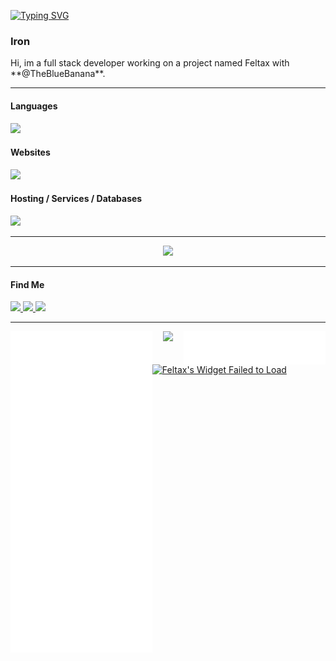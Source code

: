 <a href="https://git.io/typing-svg"><img src="https://readme-typing-svg.herokuapp.com?font=Paytone+One&size=40&duration=2000&pause=1000&color=F71A63&center=true&vCenter=true&width=1000&lines=Welcome+to+my+github!" alt="Typing SVG" /></a>
<p align="center">
  <h3>Iron</h3>
  Hi, im a full stack developer working on a project named Feltax with **@TheBlueBanana**.
</p>
<hr/>
<p align="center">
  <h4>Languages</h4>
  <a href="https://skillicons.dev">
    <img src="https://skillicons.dev/icons?i=js,ts,nodejs">
  </a>
  <h4>Websites</h4>
  <a href="https://skillicons.dev">
    <img src="https://skillicons.dev/icons?i=react,html,css,sass">
  </a>
  <h4>Hosting / Services / Databases</h4>
  <a href="https://skillicons.dev">
    <img src="https://skillicons.dev/icons?i=heroku,firebase,gcp,mongodb">
  </a>
</p>
<hr/>
<p align="center">
  <a href="https://github.com/ryo-ma/github-profile-trophy">
    <img src="https://github-profile-trophy.vercel.app/?username=Iron7III&theme=juicyfresh&column=7&margin-w=15&no-frame=true&no-bg=true">
  </a>
</p>
<hr/>
<p align="center">
  <h4>Find Me</h4>
  <a href="https://twitter.com/iron__________">
    <img src="https://img.shields.io/badge/Twitter-000000?color=rgba(0,0,0,0)&style=for-the-badge&logo=twitter&logoColor=#1DA1F2">
  </a>
  <a href="https://discord.com/users/438390132538605589">
    <img src="https://img.shields.io/badge/Discord-000000?color=rgba(0,0,0,0%)&style=for-the-badge&logo=discord&logoColor=#5865F2">
  </a>
  <a href="https://github.com/Iron7III">
    <img src="https://img.shields.io/badge/Github-000000?color=rgba(0,0,0,0%)&style=for-the-badge&logo=github&logoColor=#5865F2">
  </a>
</p>
<hr/>
<p align="center">
  <a href="https://github.com/Iron7III/">
    <img src="https://github-readme-streak-stats.herokuapp.com/?user=Iron7III&hide_border=true&background=0D1117&currStreakLabel=FFFFFF&sideLabels=FFFFFF&currStreakNum=FFFFFF&dates=FFFFFF&sideNums=FFFFFF&fire=006BD6&ring=006BD6&stroke=FFFFFFFF" />
  </a>
  <a href="[https://github.com/Iron7III/](https://feltax.xyz)">
    <img align="left" width="45%" src="https://github.com/Iron7III/Iron7III/blob/main/metrics-left.svg">
  </a>
  <a href="[https://github.com/Iron7III/](https://feltax.xyz)">
    <img align="right" width="45%" src="https://github.com/Iron7III/Iron7III/blob/main/metrics-right.svg">
  </a>
</p>
<a href="https://discords.com/" >
            <img src="https://discords.com/bots/api/bot/568435616153337916/widget?theme=dark" title="Visit Feltax listed on Discords.com!" alt="Feltax's Widget Failed to Load" /></a>
